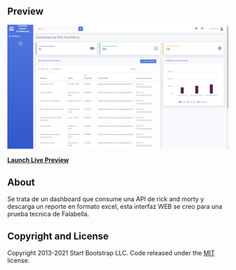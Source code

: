 ## Preview

[![Dashboard de Rick And Morty](img/preview.png)](https://startbootstrap.github.io/startbootstrap-sb-admin-2/)

**[Launch Live Preview](https://startbootstrap.github.io/startbootstrap-sb-admin-2/)**


## About
Se trata de un dashboard que consume una API de rick and morty y descarga un reporte en formato excel, esta interfaz WEB se creo para una prueba tecnica de Falabella.

## Copyright and License

Copyright 2013-2021 Start Bootstrap LLC. Code released under the [MIT](https://github.com/StartBootstrap/startbootstrap-resume/blob/master/LICENSE) license.

